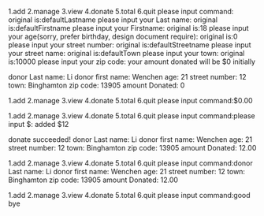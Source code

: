
1.add 2.manage 3.view 4.donate 5.total 6.quit
please input command:
original is:defaultLastname
please input your Last name: 
original is:defaultFirstname
please input your Firstname: 
original is:18
please input your age(sorry, prefer birthday, design document require): 
original is:0
please input your street number: 
original is:defaultStreetname
please input your street name: 
original is:defaultTown
please input your town: 
original is:10000
please input your zip code: your amount donated will be $0 initially

donor Last name: Li
donor first name: Wenchen
age: 21
street number: 12
town: Binghamton
zip code: 13905
amount Donated: 0

1.add 2.manage 3.view 4.donate 5.total 6.quit
please input command:$0.00

1.add 2.manage 3.view 4.donate 5.total 6.quit
please input command:please input $: added $12

donate succeeded! 
donor Last name: Li
donor first name: Wenchen
age: 21
street number: 12
town: Binghamton
zip code: 13905
amount Donated: 12.00

1.add 2.manage 3.view 4.donate 5.total 6.quit
please input command:donor Last name: Li
donor first name: Wenchen
age: 21
street number: 12
town: Binghamton
zip code: 13905
amount Donated: 12.00

1.add 2.manage 3.view 4.donate 5.total 6.quit
please input command:good bye
